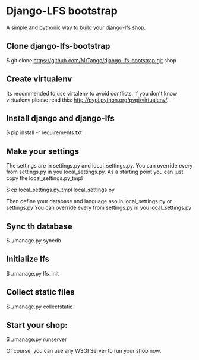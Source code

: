 Django-LFS bootstrap
====================

A simple and pythonic way to build your django-lfs shop.

Clone django-lfs-bootstrap
--------------------------

$ git clone https://github.com/MrTango/django-lfs-bootstrap.git shop

Create virtualenv
-----------------

Its recommended to use virtalenv to avoid conflicts. If you don't know virtualenv please read this: http://pypi.python.org/pypi/virtualenv/.

Install django and django-lfs
-----------------------------

$ pip install -r requirements.txt

Make your settings
------------------

The settings are in settings.py and local_settings.py. You can override every from settings.py in you local_settings.py.
As a starting point you can just copy the local_settings.py_tmpl

$ cp local_settings.py_tmpl local_settings.py

Then define your database and language aso in local_settings.py or settings.py
You can override every from settings.py in you local_settings.py

Sync th database
----------------

$ ./manage.py syncdb

Initialize lfs
--------------

$ ./manage.py lfs_init

Collect static files
--------------------

$ ./manage.py collectstatic

Start your shop:
----------------

$ ./manage.py runserver

Of course, you can use any WSGI Server to run your shop now. 

